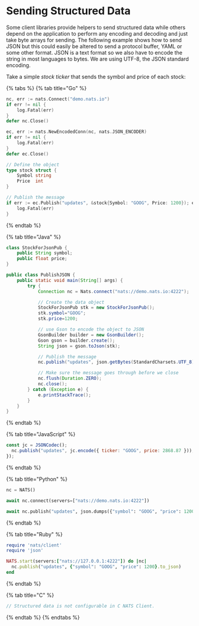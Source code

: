 # Sending Structured Data

Some client libraries provide helpers to send structured data while others depend on the application to perform any encoding and decoding and just take byte arrays for sending. The following example shows how to send JSON but this could easily be altered to send a protocol buffer, YAML or some other format. JSON is a text format so we also have to encode the string in most languages to bytes. We are using UTF-8, the JSON standard encoding.

Take a simple _stock ticker_ that sends the symbol and price of each stock:

{% tabs %}
{% tab title="Go" %}
```go
nc, err := nats.Connect("demo.nats.io")
if err != nil {
    log.Fatal(err)
}
defer nc.Close()

ec, err := nats.NewEncodedConn(nc, nats.JSON_ENCODER)
if err != nil {
    log.Fatal(err)
}
defer ec.Close()

// Define the object
type stock struct {
    Symbol string
    Price  int
}

// Publish the message
if err := ec.Publish("updates", &stock{Symbol: "GOOG", Price: 1200}); err != nil {
    log.Fatal(err)
}
```
{% endtab %}

{% tab title="Java" %}
```java
class StockForJsonPub {
    public String symbol;
    public float price;
}

public class PublishJSON {
    public static void main(String[] args) {
        try {
            Connection nc = Nats.connect("nats://demo.nats.io:4222");

            // Create the data object
            StockForJsonPub stk = new StockForJsonPub();
            stk.symbol="GOOG";
            stk.price=1200;

            // use Gson to encode the object to JSON
            GsonBuilder builder = new GsonBuilder();
            Gson gson = builder.create();
            String json = gson.toJson(stk);

            // Publish the message
            nc.publish("updates", json.getBytes(StandardCharsets.UTF_8));

            // Make sure the message goes through before we close
            nc.flush(Duration.ZERO);
            nc.close();
        } catch (Exception e) {
            e.printStackTrace();
        }
    }
}
```
{% endtab %}

{% tab title="JavaScript" %}
```javascript
const jc = JSONCodec();
  nc.publish("updates", jc.encode({ ticker: "GOOG", price: 2868.87 }));
});
```
{% endtab %}

{% tab title="Python" %}
```python
nc = NATS()

await nc.connect(servers=["nats://demo.nats.io:4222"])

await nc.publish("updates", json.dumps({"symbol": "GOOG", "price": 1200 }).encode())
```
{% endtab %}

{% tab title="Ruby" %}
```ruby
require 'nats/client'
require 'json'

NATS.start(servers:["nats://127.0.0.1:4222"]) do |nc|
  nc.publish("updates", {"symbol": "GOOG", "price": 1200}.to_json)
end
```
{% endtab %}

{% tab title="C" %}
```c
// Structured data is not configurable in C NATS Client.
```
{% endtab %}
{% endtabs %}

